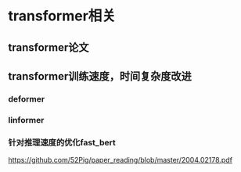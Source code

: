 
# transformer相关
## transformer论文

## transformer训练速度，时间复杂度改进
### deformer
### linformer
### 
### 针对推理速度的优化fast_bert
https://github.com/52Pig/paper_reading/blob/master/2004.02178.pdf


